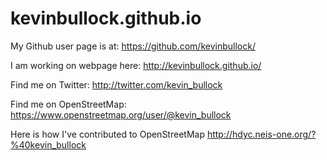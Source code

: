 # kevinbullock.github.io

My Github user page is at: 
https://github.com/kevinbullock/

I am working on webpage here:
http://kevinbullock.github.io/

Find me on Twitter:
http://twitter.com/kevin_bullock

Find me on OpenStreetMap:
https://www.openstreetmap.org/user/@kevin_bullock

Here is how I've contributed to OpenStreetMap
http://hdyc.neis-one.org/?%40kevin_bullock
